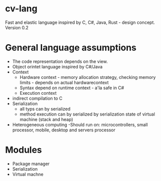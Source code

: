 # cv-lang
Fast and elastic language inspired by C, C#, Java, Rust - design concept.
Version 0.2

# General language assumptions
* The code representation depends on the view.
* Object orintet language inspired by C#/Java
* Context
  * Hardware context - memory allocation strategy, checking memory limits - depends on actual hardwarecontext
  * Syntax depend on runtime context - a'la safe in C#
  * Execution context
* indirect compilation to C
* Serialization 
  * all typs can by serialized
  * method execution can by serialized by serialization state of virtual machine (stack and heap)
 * Heterogeneous computing -Should run on: microcontrollers, small processor, mobile, desktop and servers processor
 
 
# Modules
* Package manager 
* Serialization
* Virtual machne 

